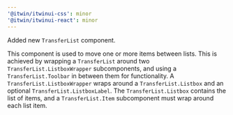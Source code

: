 ```yaml
---
'@itwin/itwinui-css': minor
'@itwin/itwinui-react': minor
---
```


Added new `TransferList` component. 

This component is used to move one or more items between lists. This is achieved by wrapping a `TransferList` around two `TransferList.ListboxWrapper` subcomponents, and using a `TransferList.Toolbar` in between them for functionality. A `TransferList.ListboxWrapper` wraps around a `TransferList.Listbox` and an optional `TransferList.ListboxLabel`. The `TransferList.Listbox` contains the list of items, and a `TransferList.Item` subcomponent must wrap around each list item.
